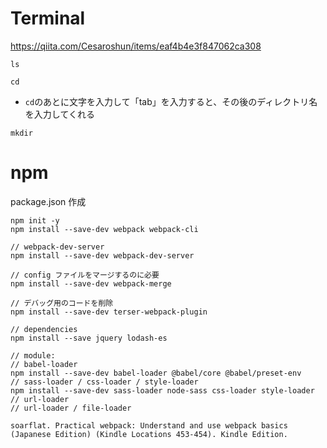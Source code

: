 # Terminal
https://qiita.com/Cesaroshun/items/eaf4b4e3f847062ca308

```
ls
```
```
cd
```
* `cd`のあとに文字を入力して「tab」を入力すると、その後のディレクトリ名を入力してくれる
```
mkdir
```

# npm
package.json 作成
```
npm init -y
npm install --save-dev webpack webpack-cli

// webpack-dev-server
npm install --save-dev webpack-dev-server

// config ファイルをマージするのに必要
npm install --save-dev webpack-merge

// デバッグ用のコードを削除
npm install --save-dev terser-webpack-plugin

// dependencies
npm install --save jquery lodash-es

// module:
// babel-loader
npm install --save-dev babel-loader @babel/core @babel/preset-env
// sass-loader / css-loader / style-loader
npm install --save-dev sass-loader node-sass css-loader style-loader
// url-loader
// url-loader / file-loader

soarflat. Practical webpack: Understand and use webpack basics (Japanese Edition) (Kindle Locations 453-454). Kindle Edition.
```

